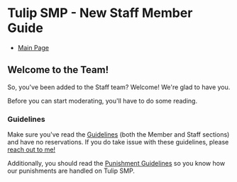 # Tulip SMP - New Staff Member Guide

- [Main Page](/tulipsmp)

## Welcome to the Team!

So, you've been added to the Staff team? Welcome! We're glad to have you.

Before you can start moderating, you'll have to do some reading.


### Guidelines

Make sure you've read the [Guidelines](/tulipsmp/guidelines) (both the Member and Staff sections) and have no reservations. If you do take issue with these guidelines, please [reach out to me!](/socials)


Additionally, you should read the [Punishment Guidelines](/tulipsmp//guidelines/punishments) so you know how our punishments are handled on Tulip SMP. 


### 